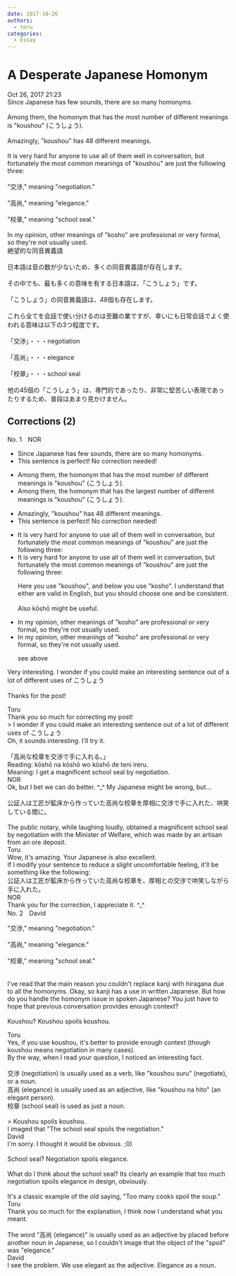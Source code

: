 ```yaml
---
date: 2017-10-26
authors:
  - toru
categories:
  - Essay
---
```


<h1 id="subject_show">A Desperate Japanese Homonym</h1>
<div class="date">Oct 26, 2017 21:23</div>
<div id="post"><div id="body_show_ori">
Since Japanese has few sounds, there are so many homonyms.<br/><br/>Among them, the homonym that has the most number of different meanings is "koushou" (こうしょう).<br/><br/>Amazingly, "koushou" has 48 different meanings.<br/><br/>It is very hard for anyone to use all of them well in conversation, but fortunately the most common meanings of "koushou" are just the following three:<br/><br/>"交渉," meaning "negotiation."<br/><br/>"高尚," meaning "elegance."<br/><br/>"校章," meaning "school seal."<br/><br/>In my opinion, other meanings of "kosho" are professional or very formal, so they're not usually used.
</div></div>

<!-- more -->

<div id="post_ja"><div id="body_show_mo">
絶望的な同音異義語<br/><br/>日本語は音の数が少ないため、多くの同音異義語が存在します。<br/><br/>その中でも、最も多くの意味を有する日本語は、「こうしょう」です。<br/><br/>「こうしょう」の同音異義語は、48個も存在します。<br/><br/>これら全てを会話で使い分けるのは至難の業ですが、幸いにも日常会話でよく使われる意味は以下の3つ程度です。<br/><br/>「交渉」・・・negotiation<br/><br/>「高尚」・・・elegance<br/><br/>「校章」・・・school seal<br/><br/>他の45個の「こうしょう」は、専門的であったり、非常に堅苦しい表現であったりするため、普段はあまり見かけません。
</div></div>

## Corrections (2)
<div id="block"><div class="first_name"> No. 1　<span class="just_name">NOR</span></div><div id="block2">
<ul class="correction_field">
<li class="incorrect">Since Japanese has few sounds, there are so many homonyms.</li>
<li class="corrected perfect">This sentence is perfect! No correction needed!</li>
</ul>
<ul class="correction_field">
<li class="incorrect">Among them, the homonym that has the most number of different meanings is "koushou" (こうしょう).</li>
<li class="corrected correct">
Among them, the homonym that has the <span class="f_red">largest</span> number of different meanings is "koushou" (こうしょう).
</li>
</ul>
<ul class="correction_field">
<li class="incorrect">Amazingly, "koushou" has 48 different meanings.</li>
<li class="corrected perfect">This sentence is perfect! No correction needed!</li>
</ul>
<ul class="correction_field">
<li class="incorrect">It is very hard for anyone to use all of them well in conversation, but fortunately the most common meanings of "koushou" are just the following three:</li>
<li class="corrected correct">
It is very hard for anyone to use all of them well in conversation, but fortunately the most common meanings of "<span class="f_blue">koushou</span>" are just the following three:
<p class="correction_comment">Here you use "koushou", and below you use "kosho". I understand that either are valid in English, but you should choose one and be consistent.<br/><br/>Also kōshō might be useful.</p>
</li>
</ul>
<ul class="correction_field">
<li class="incorrect">In my opinion, other meanings of "kosho" are professional or very formal, so they're not usually used.</li>
<li class="corrected correct">
In my opinion, other meanings of "<span class="f_blue">kosho</span>" are professional or very formal, so they're not usually used.
<p class="correction_comment">see above</p>
</li>
</ul>
<p class="comment_small">
 Very interesting. I wonder if you could make an interesting sentence out of a lot of different uses of こうしょう
 <br/>
 <br/>
 Thanks for the post!
</p>

</div><div class="name"><span class="just_name">Toru</span><br>
Thank you so much for correcting my post!<br/>&gt; I wonder if you could make an interesting sentence out of a lot of different uses of こうしょう<br/>Oh, it sounds interesting. I'll try it.<br/><br/>「高尚な校章を交渉で手に入れる。」<br/>Reading: kōshō na kōshō wo kōshō de teni ireru.<br/>Meaning: I get a magnificent school seal by negotiation.
</div>
<div class="name"><span class="just_name">NOR</span><br>
Ok, but I bet we can do better. ^_^ My Japanese might be wrong, but...<br/><br/>公証人は工匠が鉱床から作っていた高尚な校章を厚相に交渉で手に入れた、哄笑している間に。<br/><br/>The public notary, while laughing loudly, obtained a magnificent school seal by negotiation with the Minister of Welfare, which was made by an artisan from an ore deposit.
</div>
<div class="name"><span class="just_name">Toru</span><br>
Wow, it's amazing. Your Japanese is also excellent. <br/>If I modify your sentence to reduce a slight uncomfortable feeling, it'll be something like the following:<br/>公証人は工匠が鉱床から作っていた高尚な校章を、厚相との交渉で哄笑しながら手に入れた。
</div>
<div class="name"><span class="just_name">NOR</span><br>
Thank you for the correction, I appreciate it. ^_^
</div>
</div>
<div id="block"><div class="first_name"> No. 2　<span class="just_name">David</span></div><div id="block2">
<p class="comment_small">
 "交渉," meaning "negotiation."
 <br/>
 <br/>
 "高尚," meaning "elegance."
 <br/>
 <br/>
 "校章," meaning "school seal."
 <br/>
 <br/>
 <br/>
 I've read that the main reason you couldn't replace kanji  with hiragana due to all the homonyms. Okay, so kanji has a use in written Japanese. But how do you handle the homonym issue in spoken Japanese? You just have to hope that previous conversation provides enough context?
 <br/>
 <br/>
 Koushou? Koushou spoils koushou.
 <br/>
</p>

</div><div class="name"><span class="just_name">Toru</span><br>
Yes, if you use koushou, it's better to provide enough context (though koushou means negotiation in many cases).<br/>By the way, when I read your question, I noticed an interesting fact.<br/><br/>交渉 (negotiation) is usually used as a verb, like "koushou suru" (negotiate), or a noun.<br/>高尚 (elegance) is usually used as an adjective, like "koushou na hito" (an elegant person).<br/>校章 (school seal) is used as just a noun.<br/><br/>&gt; Koushou spoils koushou.<br/>I imaged that "The school seal spoils the negotiation."
</div>
<div class="name"><span class="just_name">David</span><br>
I'm sorry. I thought it would be obvious. ;0)<br/><br/>School seal? Negotiation spoils elegance.<br/><br/>What do I think about the school seal? Its clearly an example that too much negotiation  spoils elegance in design, obviously.<br/><br/>It's a classic example of the old saying, "Too many cooks spoil the soup."
</div>
<div class="name"><span class="just_name">Toru</span><br>
Thank you so much for the explanation, I think now I understand what you meant.<br/><br/>The word "高尚 (elegance)" is usually used as an adjective by placed before another noun in Japanese, so I couldn't image that the object of the "spoil" was "elegance."
</div>
<div class="name"><span class="just_name">David</span><br>
I see the problem. We use elegant as the adjective. Elegance as a noun. <br/><br/>
</div>
</div>
